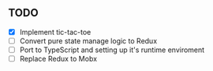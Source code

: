 ## TODO
  - [x] Implement tic-tac-toe
  - [ ] Convert pure state manage logic to Redux
  - [ ] Port to TypeScript and setting up it's runtime enviroment
  - [ ] Replace Redux to Mobx